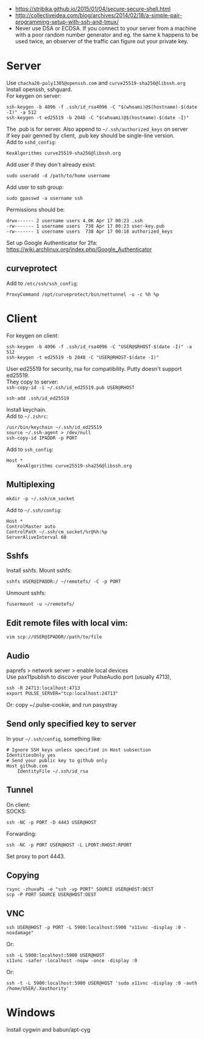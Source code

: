 * https://stribika.github.io/2015/01/04/secure-secure-shell.html
* http://collectiveidea.com/blog/archives/2014/02/18/a-simple-pair-programming-setup-with-ssh-and-tmux/
* Never use DSA or ECDSA. If you connect to your server from a machine with a poor random number generator and eg. the same k happens to be used twice, an observer of the traffic can figure out your private key.

# Server
Use `chacha20-poly1305@openssh.com` and `curve25519-sha256@libssh.org`  
Install openssh, sshguard.  
For keygen on server:  
```
ssh-keygen -b 4096 -f .ssh/id_rsa4096 -C "$(whoami)@$(hostname)-$(date -I)" -a 512
ssh-keygen -t ed25519 -b 2048 -C "$(whoami)@$(hostname)-$(date -I)"
```

The .pub is for server. Also append to `~/.ssh/authorized_keys` on server  
If key pair genned by client, .pub key should be single-line version.  
Add to `sshd_config`:
```
KexAlgorithms curve25519-sha256@libssh.org
```

Add user if they don't already exist:
```
sudo useradd -d /path/to/home username  
```

Add user to ssh group:
```
sudo gpasswd -a username ssh  
```

Permissions should be:
```
drwx------ 2 username users 4.0K Apr 17 00:23 .ssh
-rw------- 1 username users  738 Apr 17 00:23 user-key.pub
-rw------- 1 username users  738 Apr 17 00:18 authorized_keys
```
Set up Google Authenticator for 2fa:  
https://wiki.archlinux.org/index.php/Google_Authenticator

## curveprotect
Add to `/etc/ssh/ssh_config`:
```
ProxyCommand /opt/curveprotect/bin/nettunnel -u -c %h %p  
```

# Client

For keygen on client:  
```
ssh-keygen -b 4096 -f .ssh/id_rsa4096 -C "USER@$RHOST-$(date -I)" -a 512
ssh-keygen -t ed25519 -b 2048 -C "USER@RHOST-$(date -I)"
```
User ed25519 for security, rsa for compatibility. Putty doesn't support ed25519.  
They copy to server:  
`ssh-copy-id -i ~/.ssh/id_ed25519.pub USER@RHOST`

```
ssh-add .ssh/id_ed25519  
```

Install keychain.  
Add to `~/.zshrc`:
```
/usr/bin/keychain ~/.ssh/id_ed25519
source ~/.ssh-agent > /dev/null
ssh-copy-id IPADDR -p PORT
```

Add to `ssh_config`:
```
Host *  
	KexAlgorithms curve25519-sha256@libssh.org  
```

## Multiplexing
```
mkdir -p ~/.ssh/cm_socket
```

Add to `~/.ssh/config`:
```
Host *  
ControlMaster auto  
ControlPath ~/.ssh/cm_socket/%r@%h:%p  
ServerAliveInterval 60  
```

## Sshfs
Install sshfs. Mount sshfs:
```
sshfs USER@IPADDR:/ ~/remotefs/ -C -p PORT  
```

Unmount sshfs:
```
fusermount -u ~/remotefs/  
```

## Edit remote files with local vim:
```
vim scp://USER@IPADDR//path/to/file
```

## Audio
paprefs > network server > enable local devices  
Use pax11publish to discover your PulseAudio port (usually 4713),
```
ssh -R 24713:localhost:4713  
export PULSE_SERVER="tcp:localhost:24713"  
```

Or: copy ~/.pulse-cookie, and run pasystray  

## Send only specified key to server
In your `~/.ssh/config`, something like:
```
# Ignore SSH keys unless specified in Host subsection
IdentitiesOnly yes
# Send your public key to github only
Host github.com
	IdentityFile ~/.ssh/id_rsa
```

## Tunnel
On client:  
SOCKS:
```
ssh -NC -p PORT -D 4443 USER@HOST  
```

Forwarding:
```
ssh -NC -p PORT USER@HOST -L LPORT:RHOST:RPORT
```

Set proxy to port 4443.

## Copying
```
rsync -zhuvaPi -e "ssh -vp PORT" SOURCE USER@HOST:DEST
scp -P PORT SOURCE USER@HOST:DEST
```

## VNC
```
ssh USER@HOST -p PORT -L 5900:localhost:5900 "x11vnc -display :0 -noxdamage"  
```

Or:
```
ssh -L 5900:localhost:5900 USER@HOST  
x11vnc -safer -localhost -nopw -once -display :0  
```

Or:
```
ssh -t -L 5900:localhost:5900 USER@HOST 'sudo x11vnc -display :0 -auth /home/USER/.Xauthority'  
```

# Windows
Install cygwin and babun/apt-cyg

